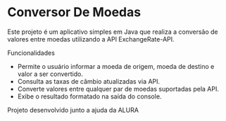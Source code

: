# Conversor De Moedas
Este projeto é um aplicativo simples em Java que realiza a conversão de valores entre moedas utilizando a API ExchangeRate-API.

Funcionalidades

- Permite o usuário informar a moeda de origem, moeda de destino e valor a ser convertido.
- Consulta as taxas de câmbio atualizadas via API.
- Converte valores entre qualquer par de moedas suportadas pela API.
- Exibe o resultado formatado na saída do console.


Projeto desenvolvido junto a ajuda da ALURA
